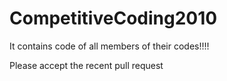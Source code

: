 # CompetitiveCoding2010
It contains code of all members of their codes!!!!

Please accept the recent pull request
